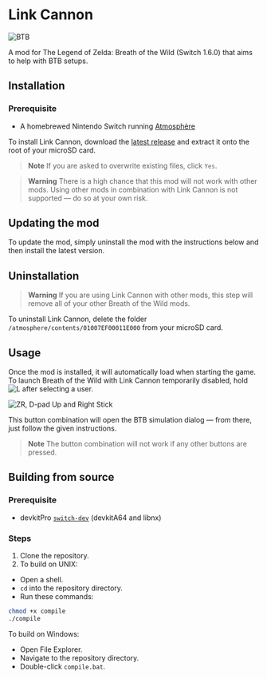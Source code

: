 # Link Cannon
<picture>
  <img alt="BTB" src="https://repository-images.githubusercontent.com/594929966/db09df55-f0ea-40e7-bd3e-dc1a84c60455">
</picture>

A mod for The Legend of Zelda: Breath of the Wild (Switch 1.6.0) that aims to help with BTB setups.

## Installation
### Prerequisite
- A homebrewed Nintendo Switch running [Atmosphère](https://github.com/Atmosphere-NX/Atmosphere)

To install Link Cannon, download the [latest release](https://github.com/Makonede/LinkCannon/releases/latest) and extract it onto the root of your microSD card.

> **Note**
> If you are asked to overwrite existing files, click `Yes`.

> **Warning**
> There is a high chance that this mod will not work with other mods. Using other mods in combination with Link Cannon is not supported — do so at your own risk.

## Updating the mod
To update the mod, simply uninstall the mod with the instructions below and then install the latest version.

## Uninstallation
> **Warning**
> If you are using Link Cannon with other mods, this step will remove all of your other Breath of the Wild mods.

To uninstall Link Cannon, delete the folder `/atmosphere/contents/01007EF00011E000` from your microSD card.

## Usage
Once the mod is installed, it will automatically load when starting the game. To launch Breath of the Wild with Link Cannon temporarily disabled, hold ![L](https://restite.org/dpad/l) after selecting a user.

![ZR, D-pad Up and Right Stick](https://restite.org/dpad/R8o)

This button combination will open the BTB simulation dialog — from there, just follow the given instructions.

> **Note**
> The button combination will not work if any other buttons are pressed.

## Building from source
### Prerequisite
- devkitPro [`switch-dev`](https://switchbrew.org/wiki/Setting_up_Development_Environment) (devkitA64 and libnx)

### Steps
1. Clone the repository.
2. To build on UNIX:
- Open a shell.
- `cd` into the repository directory.
- Run these commands:
```bash
chmod +x compile
./compile
```
To build on Windows:
- Open File Explorer.
- Navigate to the repository directory.
- Double-click `compile.bat`.
